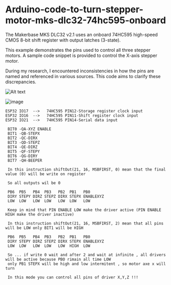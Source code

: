 # Arduino-code-to-turn-stepper-motor-mks-dlc32-74hc595-onboard

The Makerbase MKS DLC32 v2.1 uses an onboard 74HC595 high-speed CMOS 8-bit shift register with output latches (3-state).

This example demonstrates the pins used to control all three stepper motors.  A sample code snippet is provided to control the X-axis stepper motor.

During my research, I encountered inconsistencies in how the pins are named and referenced in various sources.  This code aims to clarify these discrepancies.

![Alt text](https://github.com/costycnc/Arduino-code-to-turn-stepper-motor-mks-dlc32-74hc595-onboard/blob/main/mks.png)

![image](https://github.com/user-attachments/assets/39e4adbb-b22f-49b7-b71b-c8c5590ea13a)


    ESP32 IO17  -->   74HC595 PIN12-Storage register clock input
    ESP32 IO16  -->   74HC595 PIN11-Shift register clock input 
    ESP32 IO21  -->   74HC595 PIN14-Serial data input

     BIT0 -QA-XYZ ENABLE
     BIT1 -QB-STEPX
     BIT2 -QC-DIRX
     BIT3 -QD-STEPZ
     BIT4 -QE-DIRZ
     BIT5 -QF-STEPY
     BIT6 -QG-DIRY
     BIT7 -QH-BEEPER

     In this instruction shiftOut(21, 16, MSBFIRST, 0) mean that the final value (0) will be write on register

     So all outputs wil be 0

     PB6  PB5   PB4  PB3   PB2  PB1   PB0
     DIRY STEPY DIRZ STEPZ DIRX STEPX ENABLEXYZ
     LOW  LOW   LOW  LOW   LOW  LOW   LOW

     Keep in mind that PIN ENABLE LOW make the driver active (PIN ENABLE HIGH make the driver inactive)

     In this instruction shiftOut(21, 16, MSBFIRST, 2) mean that all pins will be LOW only BIT1 will be HIGH

     PB6  PB5   PB4  PB3   PB2  PB1   PB0
     DIRY STEPY DIRZ STEPZ DIRX STEPX ENABLEXYZ
     LOW  LOW   LOW  LOW   LOW  HIGH  LOW     

     So ... if write 0 wait and after 2 and wait at infinite , all drivers will be active because PBO rimain all time LOW
     only PB1 STEPX will be high and low intermitent , so motor axe x will turn

     In this mode you can control all pins of driver X,Y,Z !!!
     

     

     





